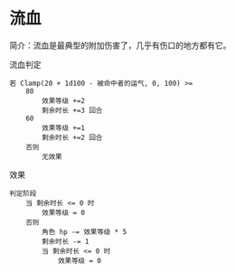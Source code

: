 # 流血

简介：流血是最典型的附加伤害了，几乎有伤口的地方都有它。

流血判定

```
若 Clamp(20 + 1d100 - 被命中者的运气, 0, 100) >=
	80
		效果等级 +=2
		剩余时长 +=3 回合
	60
		效果等级 +=1
		剩余时长 +=2 回合
	否则
		无效果
```

效果

```
判定阶段
	当 剩余时长 <= 0 时
		效果等级 = 0
	否则
		角色 hp -= 效果等级 * 5
		剩余时长 -= 1
		当 剩余时长 <= 0 时
			效果等级 = 0
```
